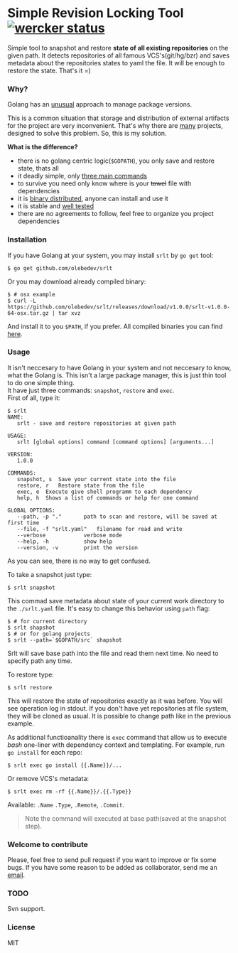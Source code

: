# Simple Revision Locking Tool [![wercker status](https://app.wercker.com/status/2205aafe44b9890ae9483913d95ed689/s "wercker status")](https://app.wercker.com/project/bykey/2205aafe44b9890ae9483913d95ed689)

Simple tool to snapshot and restore **state of all existing repositories** on the given path. It detects repositories of all famous VCS's(git/hg/bzr) and saves metadata about the repositories states to yaml the file. It will be enough to restore the state. That's it =)

### Why?
Golang has an [unusual](http://golang.org/doc/faq#get_version) approach to manage package versions. 

This is a common situation that storage and distribution of external artifacts for the project are very inconvenient. That's why there are [many](https://code.google.com/p/go-wiki/wiki/PackageManagementTools) projects, designed to solve this problem. So, this is my solution.

**What is the difference?**

- there is no golang centric logic(`$GOPATH`), you only save and restore  state, thats all
- it deadly simple, only [three main commands](#usage)
- to survive you need only know where is your ~~towel~~ file with dependencies
- it is [binary distributed](https://github.com/olebedev/srlt/releases/), anyone can install and use it
- it is stable and [well tested](https://app.wercker.com/project/bykey/16ab277aafad959b674654a1fbc3ce9e)
- there are no agreements to follow, feel free to organize you project dependencies

### Installation

If you have Golang at your system, you may install `srlt` by `go get` tool:   
```
$ go get github.com/olebedev/srlt
```

Or you may download already compiled binary:

```
$ # osx example
$ curl -L https://github.com/olebedev/srlt/releases/download/v1.0.0/srlt-v1.0.0-64-osx.tar.gz | tar xvz
```

And install it to you `$PATH`, if you prefer.
All compiled binaries you can find [here](https://github.com/olebedev/srlt/releases/).

### Usage
It isn't neccesary to have Golang in your system and not neccesary to know, what the Golang is. This isn't a large package manager, this is just thin tool to do one simple thing.    
It have just three commands: `snapshot`, `restore` and `exec`.   
First of all, type it:

```
$ srlt
NAME:
   srlt - save and restore repositories at given path

USAGE:
   srlt [global options] command [command options] [arguments...]
   
VERSION:
   1.0.0
   
COMMANDS:
   snapshot, s	Save your current state into the file
   restore, r	Restore state from the file
   exec, e	Execute give shell programm to each dependency
   help, h	Shows a list of commands or help for one command
   
GLOBAL OPTIONS:
   --path, -p "."		path to scan and restore, will be saved at first time
   --file, -f "srlt.yaml"	filename for read and write
   --verbose			verbose mode
   --help, -h			show help
   --version, -v		print the version
```

As you can see, there is no way to get confused.

To take a snapshot just type:

```
$ srlt snapshot
```

This commad save metadata about state of your current work directory to the `./srlt.yaml` file. It's easy to change this behavior using `path` flag:

```
$ # for current directory
$ srlt shapshot
$ # or for golang projects
$ srlt --path=`$GOPATH/src` shapshot 
```
Srlt will save base path into the file and read them next time. No need to specify path any time.

To restore type:

```
$ srlt restore
```

This will restore the state of repositories exactly as it was before. You will see operation log in stdout. If you don't have yet repositories at file system, they will be cloned as usual. It is possible to change path like in the previous example.

As additional functioanality there is `exec` command that allow us to execute _bash_ one-liner with dependency context and templating. For example, run `go install` for each repo:

```
$ srlt exec go install {{.Name}}/...
```

Or remove VCS's metadata:

```
$ srlt exec rm -rf {{.Name}}/.{{.Type}}
```

Available: `.Name` `.Type`, `.Remote`, `.Commit`.  
> Note the command will executed at base path(saved at the snapshot step).


### Welcome to contribute

Please, feel free to send pull request if you want to improve or fix some bugs. If you have some reason  to be added as collaborator, send me an [email](mailto:oolebedev@gmail.com?subject=srlt).

### TODO
Svn support.

### License
MIT

